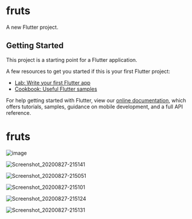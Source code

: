 # fruts

A new Flutter project.

## Getting Started

This project is a starting point for a Flutter application.

A few resources to get you started if this is your first Flutter project:

- [Lab: Write your first Flutter app](https://flutter.dev/docs/get-started/codelab)
- [Cookbook: Useful Flutter samples](https://flutter.dev/docs/cookbook)

For help getting started with Flutter, view our
[online documentation](https://flutter.dev/docs), which offers tutorials,
samples, guidance on mobile development, and a full API reference.
# fruts

![image](https://user-images.githubusercontent.com/29507277/91495189-186f6e00-e8b2-11ea-8d72-d5ccbfb4a702.png)

![Screenshot_20200827-215141](https://user-images.githubusercontent.com/29507277/91495246-31781f00-e8b2-11ea-9f13-0f1257ae5bdb.jpg)

![Screenshot_20200827-215051](https://user-images.githubusercontent.com/29507277/91495247-3341e280-e8b2-11ea-8d56-8b6f1f2e650a.jpg)

![Screenshot_20200827-215101](https://user-images.githubusercontent.com/29507277/91495249-33da7900-e8b2-11ea-8697-11b7b292c808.jpg)

![Screenshot_20200827-215124](https://user-images.githubusercontent.com/29507277/91495251-350ba600-e8b2-11ea-9889-db6934e6fda8.jpg)

![Screenshot_20200827-215131](https://user-images.githubusercontent.com/29507277/91495254-35a43c80-e8b2-11ea-8580-0836c35eccbe.jpg)
